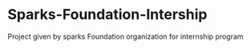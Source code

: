 # Sparks-Foundation-Intership
Project given by sparks Foundation organization for internship program
